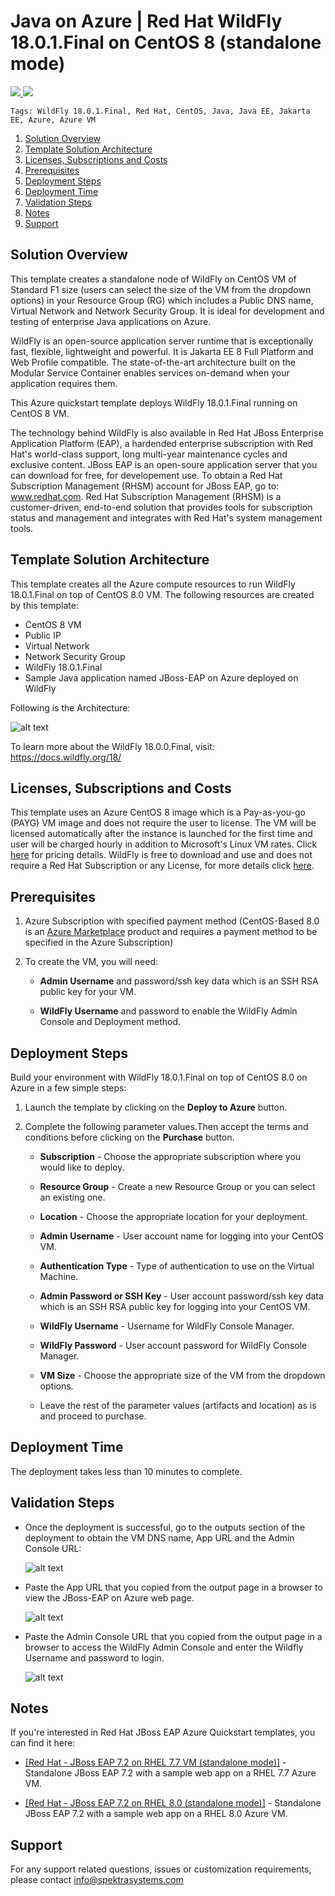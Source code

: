 # Java on Azure | Red Hat WildFly 18.0.1.Final on CentOS 8 (standalone mode)
<a href="https://portal.azure.com/#create/Microsoft.Template/uri/https%3A%2F%2Fraw.githubusercontent.com%2FSpektraSystems%2Fredhat-mw-cloud-quickstart%2Fmaster%2Fwildfly-standalone-centos8%2Fazuredeploy.json" target="_blank">
    <img src="https://raw.githubusercontent.com/Azure/azure-quickstart-templates/master/1-CONTRIBUTION-GUIDE/images/deploytoazure.png"/>
</a>
<a href="http://armviz.io/#/?load=https%3A%2F%2Fraw.githubusercontent.com%2FSpektraSystems%2Fredhat-mw-cloud-quickstart%2Fmaster%2Fwildfly-standalone-centos8%2Fazuredeploy.json" target="_blank">
    <img src="https://raw.githubusercontent.com/Azure/azure-quickstart-templates/master/1-CONTRIBUTION-GUIDE/images/visualizebutton.png"/>
</a>

`Tags: WildFly 18.0.1.Final, Red Hat, CentOS, Java, Java EE, Jakarta EE, Azure, Azure VM`

<!-- TOC -->

1. [Solution Overview](#solution-overview)
2. [Template Solution Architecture](#template-solution-architecture)
3. [Licenses, Subscriptions and Costs](#licenses-subscriptions-and-costs)
4. [Prerequisites](#prerequisites)
5. [Deployment Steps](#deployment-steps)
6. [Deployment Time](#deployment-time)
7. [Validation Steps](#validation-steps)
8. [Notes](#notes)
8. [Support](#support)

<!-- /TOC -->

## Solution Overview

This template creates a standalone node of WildFly on CentOS VM of Standard F1 size (users can select the size of the VM from the dropdown options) in your Resource Group (RG) which includes a Public DNS name, Virtual Network and Network Security Group. It is ideal for development and testing of enterprise Java applications on Azure.

WildFly is an open-source application server runtime that is exceptionally fast, flexible, lightweight and powerful. It is Jakarta EE 8 Full Platform and Web Profile compatible.  The state-of-the-art architecture built on the Modular Service Container enables services on-demand when your application requires them.

This Azure quickstart template deploys WildFly 18.0.1.Final running on CentOS 8 VM.

The technology behind WildFly is also available in Red Hat JBoss Enterprise Application Platform (EAP), a hardended enterprise subscription with Red Hat's world-class support, long multi-year maintenance cycles and exclusive content. JBoss EAP is an open-soure application server that you can download for free, for developement use. To obtain a Red Hat Subscription Management (RHSM) account for JBoss EAP, go to: www.redhat.com. Red Hat Subscription Management (RHSM) is a customer-driven, end-to-end solution that provides tools for subscription status and management and integrates with Red Hat's system management tools.

## Template Solution Architecture 

This template creates all the Azure compute resources to run WildFly 18.0.1.Final on top of CentOS 8.0 VM. The following resources are created by this template:

- CentOS 8 VM 
- Public IP 
- Virtual Network 
- Network Security Group 
- WildFly 18.0.1.Final
- Sample Java application named JBoss-EAP on Azure deployed on WildFly

Following is the Architecture:

![alt text](images/wildfly-arch.png)

To learn more about the WildFly 18.0.0.Final, visit:
https://docs.wildfly.org/18/

## Licenses, Subscriptions and Costs 

This template uses an Azure CentOS 8 image which is a Pay-as-you-go (PAYG) VM image and does not require the user to license. The VM will be licensed automatically after the instance is launched for the first time and user will be charged hourly in addition to Microsoft's Linux VM rates.  Click [here](https://azure.microsoft.com/en-us/pricing/details/virtual-machines/linux/#linux) for pricing details. WildFly is free to download and use and does not require a Red Hat Subscription or any License, for more details click [here](https://www.wildfly.org/).

## Prerequisites 

1. Azure Subscription with specified payment method (CentOS-Based 8.0 is an [Azure Marketplace](https://azuremarketplace.microsoft.com/en-us/marketplace/apps/openlogic.centos?tab=Overview) product and requires a payment method to be specified in the Azure Subscription)

2. To create the VM, you will need:

    - **Admin Username** and password/ssh key data which is an SSH RSA public key for your VM.

    - **WildFly Username** and password to enable the WildFly Admin Console and Deployment method.

## Deployment Steps  

Build your environment with WildFly 18.0.1.Final on top of CentOS 8.0 on Azure in a few simple steps:  
1. Launch the template by clicking on the **Deploy to Azure** button.  
2. Complete the following parameter values.Then accept the terms and conditions before clicking on the **Purchase** button.

    - **Subscription** - Choose the appropriate subscription where you would like to deploy.

    - **Resource Group** - Create a new Resource Group or you can select an existing one.

    - **Location** - Choose the appropriate location for your deployment.

    - **Admin Username** - User account name for logging into your CentOS VM.

    - **Authentication Type** - Type of authentication to use on the Virtual Machine.

    - **Admin Password or SSH Key** - User account password/ssh key data which is an SSH RSA public key for logging into your CentOS VM.

    - **WildFly Username** - Username for WildFly Console Manager.

    - **WildFly Password** - User account password for WildFly Console Manager.

    - **VM Size** - Choose the appropriate size of the VM from the dropdown options.

    - Leave the rest of the parameter values (artifacts and location) as is and proceed to purchase.

## Deployment Time 

The deployment takes less than 10 minutes to complete.

## Validation Steps

- Once the deployment is successful, go to the outputs section of the deployment to obtain the VM DNS name, App URL and the Admin Console URL:

  ![alt text](images/output.png)

- Paste the App URL that you copied from the output page in a browser to view the JBoss-EAP on Azure web page.

  ![alt text](images/app.png)

- Paste the Admin Console URL that you copied from the output page in a browser to access the WildFly Admin Console and enter the Wildfly Username and password to login.

  ![alt text](images/wildfly-console.png)

## Notes

If you're interested in Red Hat JBoss EAP Azure Quickstart templates, you can find it here:

*  <a href="https://github.com/SpektraSystems/redhat-mw-cloud-quickstart/tree/master/jboss-eap-standalone-rhel7" target="_blank"> [Red Hat - JBoss EAP 7.2 on RHEL 7.7 VM (standalone mode)]</a> - Standalone JBoss EAP 7.2 with a sample web app on a RHEL 7.7 Azure VM.

*  <a href="https://github.com/SpektraSystems/redhat-mw-cloud-quickstart/tree/master/jboss-eap-standalone-rhel8" target="_blank"> [Red Hat - JBoss EAP 7.2 on RHEL 8.0 (standalone mode)]</a> - Standalone JBoss EAP 7.2 with a sample web app on a RHEL 8.0 Azure VM.

## Support 

For any support related questions, issues or customization requirements, please contact info@spektrasystems.com
